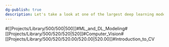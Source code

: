 ```yaml
---
dg-publish: true
description: Let's take a look at one of the largest deep learning model domains, computer vision
---
```

#[[Projects/Library/500/500\|500]]#ML_and_DL_Modeling#[[Projects/Library/500/520/520\|520]]#Computer_Vision#[[Projects/Library/500/520/520.00/520.00\|520.00]]#Introduction_to_CV


